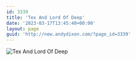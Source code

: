 ```yaml
---
id: 3339
title: 'Tex And Lord Of Deep'
date: '2023-03-17T13:45:40+00:00'
layout: page
guid: 'http://new.andydixon.com/?page_id=3339'
---
```


![Tex And Lord Of Deep](https://i0.wp.com/assets.g8x2.ldn.idrivee2-23.com/posters/Tex%20And%20Lord%20Of%20Deep%2001.jpg?w=1200&ssl=1 "Tex And Lord Of Deep")